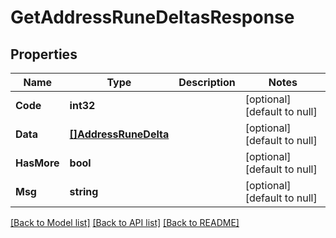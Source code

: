 # GetAddressRuneDeltasResponse

## Properties
Name | Type | Description | Notes
------------ | ------------- | ------------- | -------------
**Code** | **int32** |  | [optional] [default to null]
**Data** | [**[]AddressRuneDelta**](address.RuneDelta.md) |  | [optional] [default to null]
**HasMore** | **bool** |  | [optional] [default to null]
**Msg** | **string** |  | [optional] [default to null]

[[Back to Model list]](../README.md#documentation-for-models) [[Back to API list]](../README.md#documentation-for-api-endpoints) [[Back to README]](../README.md)

